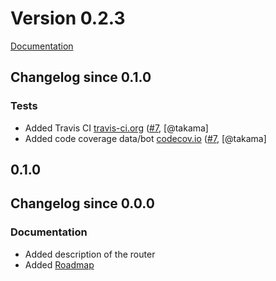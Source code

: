 # Version 0.2.3

[Documentation](https://github.com/takama/bit/blob/master/README.md)

## Changelog since 0.1.0

### Tests

- Added Travis CI [travis-ci.org](https://travis-ci.org/takama/bit) ([#7](https://github.com/takama/bit/pull/7), [@takama]
- Added code coverage data/bot [codecov.io](https://codecov.io/gh/takama/bit) ([#7](https://github.com/takama/bit/pull/7), [@takama]

## 0.1.0

## Changelog since 0.0.0

### Documentation

- Added description of the router
- Added [Roadmap](https://github.com/takama/bit/wiki/Roadmap)
